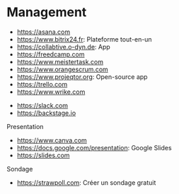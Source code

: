 # Management

* https://asana.com
* https://www.bitrix24.fr: Plateforme tout-en-un
* https://collabtive.o-dyn.de: App
* https://freedcamp.com
* https://www.meistertask.com
* https://www.orangescrum.com
* https://www.projeqtor.org: Open-source app
* https://trello.com
* https://www.wrike.com

+ https://slack.com
+ https://backstage.io

Presentation
+ https://www.canva.com
+ https://docs.google.com/presentation: Google Slides
+ https://slides.com

Sondage
* https://strawpoll.com: Créer un sondage gratuit
